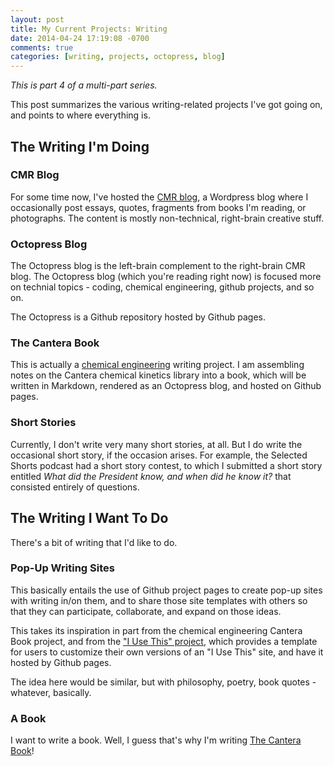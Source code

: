 ```yaml
---
layout: post
title: My Current Projects: Writing
date: 2014-04-24 17:19:08 -0700
comments: true
categories: [writing, projects, octopress, blog]
---
```


_This is part 4 of a multi-part series._

This post summarizes the various writing-related projects 
I've got going on, and points to where everything is.

## The Writing I'm Doing

### CMR Blog

For some time now, I've hosted the [CMR blog](http://www.charlesmartinreid.com/wordpress/),
a Wordpress blog where I occasionally post essays, quotes, fragments from books I'm reading,
or photographs. The content is mostly non-technical, right-brain creative stuff.

### Octopress Blog

The Octopress blog is the left-brain complement to the right-brain CMR blog. 
The Octopress blog (which you're reading right now) is focused more on
technial topics - coding, chemical engineering, github projects, and so on.

The Octopress is a Github repository hosted by Github pages.

### The Cantera Book

This is actually a [chemical engineering](http://charlesreid1.github.io/blog/2014/04/22/my-current-projects-chemical-engineering-projects/)
writing project. I am assembling notes on the 
Cantera chemical kinetics library into a book,
which will be written in Markdown, rendered as
an Octopress blog, and hosted on Github pages.

### Short Stories

Currently, I don't write very many short stories, at all. 
But I do write the occasional short story, if the occasion arises.
For example, the Selected Shorts podcast had a short story contest,
to which I submitted a short story entitled _What did the President know, and when did he know it?_
that consisted entirely of questions.

## The Writing I Want To Do

There's a bit of writing that I'd like to do.

### Pop-Up Writing Sites

This basically entails the use of Github project pages 
to create pop-up sites with writing in/on them, 
and to share those site templates with others 
so that they can participate, collaborate, and expand
on those ideas.

This takes its inspiration in part from the 
chemical engineering Cantera Book project,
and from the ["I Use This" project](http://usesthis.com), which provides 
a template for users to customize their own versions of an
"I Use This" site, and have it hosted by Github pages.

The idea here would be similar, but with philosophy,
poetry, book quotes - whatever, basically.

### A Book

I want to write a book. Well, I guess that's why I'm writing [The Cantera Book](http://charlesreid1.github.com/cantera-book)!
